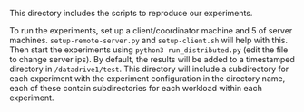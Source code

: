This directory includes the scripts to reproduce our experiments. 

To run the experiments, set up a client/coordinator machine and 5 of server machines. `setup-remote-server.py` and `setup-client.sh` will help with this. Then start the experiments using `python3 run_distributed.py` (edit the file to change server ips). By default, the results will be added to a timestamped directory in `/datadrive1/test`. This directory will include a subdirectory for each experiment with the experiment configuration in the directory name, each of these contain subdirectories for each workload within each experiment.
